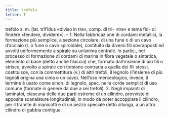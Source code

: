 ```yaml
---
title: tréfolo
letter: T
---
```

tréfolo s. m. [lat. trĭfĭdus «diviso in tre», comp. di tri- «tre» e tema fid- di findĕre «fendere, dividere»]. – 1. Nella fabbricazione di cordami metallici, la formazione più semplice, a sezione circolare, di una fune o di un cavo d’acciaio (t. o fune o cavo spiroidale), costituito da diversi fili sovrapposti ed avvolti uniformemente a spirale su un’anima centrale. In partic., nel processo di formazione di cordami di marina in fibra vegetale o sintetica, elemento di base (detto anche filaccia) che, formato dall’insieme di più fili o strisce, avvolto a spirale con torsione contraria a quella dei fili stessi, costituisce, con la commettitura (v.) di altri trefoli, il legnolo (l’insieme di più legnoli origina una cima o un cavo). Nell’uso merceologico, invece, il termine è usato come sinon. di legnolo, spec. nelle corde semplici di uso comune (formate in genere da due a sei trefoli). 2. Negli impianti di laminatoi, ciascuna delle due parti estreme di un cilindro, provviste di apposite scanalature longitudinali, in modo da poter accoppiare il cilindro, per il tramite di manicotti e di un pezzo speciale detto allunga, a un altro cilindro di gabbia contigua.